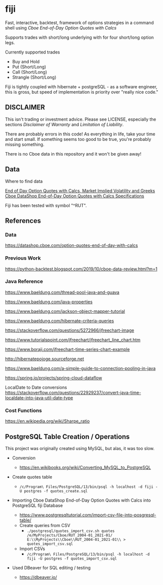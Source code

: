 # fiji

Fast, interactive, backtest, framework of options strategies in a command shell using *Cboe End-of-Day Option Quotes with Calcs*

Supports trades with short/long underlying with for four short/long option legs.

Currently supported trades

* Buy and Hold
* Put (Short/Long)
* Call (Short/Long)
* Strangle (Short/Long)

Fiji is tightly coupled with hibernate + postgreSQL - as a software engineer, this is gross, but speed of implementation is priority over "really nice code."

## DISCLAIMER 

This isn't trading or investment advice. Please see LICENSE, especially the sections *Disclaimer of Warranty* and *Limitation of Liability*. 

There are probably errors in this code! As everything in life, take your time and start small. If something seems too good to be true, you're probably missing something.

There is no Cboe data in this repository and it won't be given away!

## Data

Where to find data

[End of Day Option Quotes with Calcs, Market Implied Volatility and Greeks](https://datashop.cboe.com/option-quotes-end-of-day-with-calcs)
[Cboe DataShop End-of-Day Option Quotes with Calcs Specifications](https://datashop.cboe.com/documents/end_of_day_option_quotes_with_calcs_layout.pdf)

Fiji has been tested with symbol "^RUT".

## References

### Data

https://datashop.cboe.com/option-quotes-end-of-day-with-calcs

### Previous Work

https://python-backtest.blogspot.com/2019/10/cboe-data-review.html?m=1

### Java Reference

https://www.baeldung.com/thread-pool-java-and-guava

https://www.baeldung.com/java-properties

https://www.baeldung.com/jackson-object-mapper-tutorial

https://www.baeldung.com/hibernate-criteria-queries


https://stackoverflow.com/questions/5272966/jfreechart-image

https://www.tutorialspoint.com/jfreechart/jfreechart_line_chart.htm

https://www.boraji.com/jfreechart-time-series-chart-example


http://hibernatepojoge.sourceforge.net


https://www.baeldung.com/a-simple-guide-to-connection-pooling-in-java

https://spring.io/projects/spring-cloud-dataflow


LocalDate to Date conversions
https://stackoverflow.com/questions/22929237/convert-java-time-localdate-into-java-util-date-type

### Cost Functions

https://en.wikipedia.org/wiki/Sharpe_ratio

## PostgreSQL Table Creation / Operations

This project was originally created using MySQL, but alas, it was too slow.

* Conversion 
   * https://en.wikibooks.org/wiki/Converting_MySQL_to_PostgreSQL
* Create quotes table
   * `/c/Program\ Files/PostgreSQL/13/bin/psql -h localhost -d fiji -U postgres -f quotes_create.sql`
* Importing Cboe DataShop End-of-Day Option Quotes with Calcs into PostgreSQL fiji Database
   * https://www.postgresqltutorial.com/import-csv-file-into-posgresql-table/
   * Create queries from CSV
      * `./postgresql/quotes_import_csv.sh quotes /e/MyProjects/Cboe/RUT_2004-01_2021-01/ E:\\MyProjects\\Cboe\\RUT_2004-01_2021-01\\ > quotes_import_csv.sql`
   * Import CSVs
      * `/c/Program\ Files/PostgreSQL/13/bin/psql -h localhost -d fiji -U postgres -f quotes_import_csv.sql`

* Used DBeaver for SQL editing / testing
   * https://dbeaver.io/
